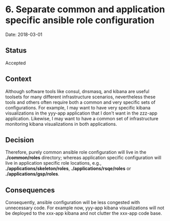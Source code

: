 # 6. Separate common and application specific ansible role configuration

Date: 2018-03-01

## Status

Accepted

## Context

Although software tools like consul, dnsmasq, and kibana are useful toolsets for many different infrastructure scenarios, nevertheless these tools and others often require both a common and very specific sets of configurations.  For example, I may want to have very specific kibana visualizations in the yyy-app application that I don't want in the zzz-app application.  Likewise, I may want to have a common set of infrastructure monitoring kibana visualizations in both applications.

## Decision

Therefore, purely common ansible role configuration will live in the **./common/roles** directory; whereas application specific configuration will live in application specific role locations, e.g., **./applications/skeleton/roles**, **./applications/rsqe/roles** or **./applications/gsp/roles**.

## Consequences

Consequently, ansible configuration will be less congested with unnecessary code.  For example now, yyy-app kibana visualizations will not be deployed to the xxx-app kibana and not clutter the xxx-app code base.
